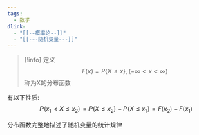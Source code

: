 ```yaml
---
tags:
  - 数学
dlink:
  - "[[--概率论--]]"
  - "[[---随机变量---]]"
---
```

>[!info] 定义
> $$F(x)=P\{X\leq x\},(-\infty<x<\infty)$$
> 称为X的分布函数

有以下性质:
$$P\{x_{1}<X\leq x_{2}\}=P\{X\leq x_{2}\}-P\{X\leq x_{1}\}=F(x_{2})-F(x_{1})$$

分布函数完整地描述了随机变量的统计规律

